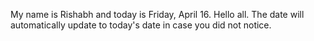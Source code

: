 My name is Rishabh and today is Friday, April 16. Hello all. The date will automatically update to today's date in case you did not notice.
